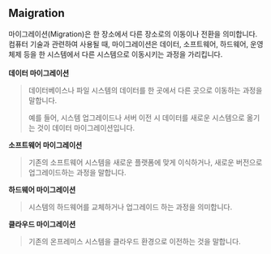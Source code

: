 ## Maigration
마이그레이션(Migration)은 한 장소에서 다른 장소로의 이동이나 전환을 의미합니다. 컴퓨터 기술과 관련하여 사용될 때, 마이그레이션은 데이터, 소프트웨어, 하드웨어, 운영 체제 등을 한 시스템에서 다른 시스템으로 이동시키는 과정을 가리킵니다.
<br>
<br>
**데이터 마이그레이션**
> 데이터베이스나 파일 시스템의 데이터를 한 곳에서 다른 곳으로 이동하는 과정을 말합니다.
> 
> 예를 들어, 시스템 업그레이드나 서버 이전 시 데이터를 새로운 시스템으로 옮기는 것이 데이터 마이그레이션입니다.

**소프트웨어 마이그레이션**
>기존의 소프트웨어 시스템을 새로운 플랫폼에 맞게 이식하거나, 새로운 버전으로 업그레이드하는 과정을 말합니다.

**하드웨어 마이그레이션**
> 시스템의 하드웨어를 교체하거나 업그레이드 하는 과정을 의미합니다.

**클라우드 마이그레이션**
>기존의 온프레미스 시스템을 클라우드 환경으로 이전하는 것을 말합니다.
